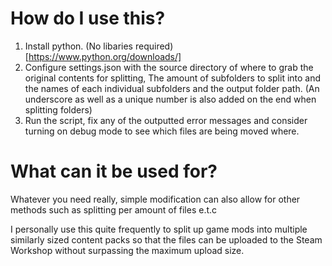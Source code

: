 # How do I use this?
1. Install python. (No libaries required) [https://www.python.org/downloads/]
2. Configure settings.json with the source directory of where to grab the original contents for splitting, The amount of subfolders to split into and the names of each individual subfolders and the output folder path. (An underscore as well as a unique number is also added on the end when splitting folders)
3. Run the script, fix any of the outputted error messages and consider turning on debug mode to see which files are being moved where.

# What can it be used for?
Whatever you need really, simple modification can also allow for other methods such as splitting per amount of files e.t.c

I personally use this quite frequently to split up game mods into multiple similarly sized content packs so that the files can be uploaded to the Steam Workshop without surpassing the maximum upload size.
